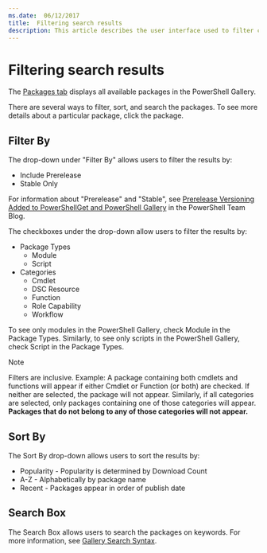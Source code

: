 ```yaml
---
ms.date:  06/12/2017
title:  Filtering search results
description: This article describes the user interface used to filter content in the PowerShell Gallery.
---
```

# Filtering search results

The [Packages tab](https://www.powershellgallery.com/packages) displays all available packages in
the PowerShell Gallery.

There are several ways to filter, sort, and search the packages. To see more details about a
particular package, click the package.

## Filter By

The drop-down under "Filter By" allows users to filter the results by:

- Include Prerelease
- Stable Only

For information about "Prerelease" and "Stable", see
[Prerelease Versioning Added to PowerShellGet and PowerShell Gallery](https://devblogs.microsoft.com/powershell/prerelease-versioning-added-to-powershellget-and-powershell-gallery/)
in the PowerShell Team Blog.

The checkboxes under the drop-down allow users to filter the results by:

- Package Types
  - Module
  - Script
- Categories
  - Cmdlet
  - DSC Resource
  - Function
  - Role Capability
  - Workflow

To see only modules in the PowerShell Gallery, check Module in the Package Types. Similarly, to see
only scripts in the PowerShell Gallery, check Script in the Package Types.

> [!NOTE]
> Filters are inclusive. Example: A package containing both cmdlets and functions will appear if
> either Cmdlet or Function (or both) are checked. If neither are selected, the package will not
> appear. Similarly, if all categories are selected, only packages containing one of those
> categories will appear. **Packages that do not belong to any of those categories will not
> appear.**

## Sort By

The Sort By drop-down allows users to sort the results by:

- Popularity - Popularity is determined by Download Count
- A-Z - Alphabetically by package name
- Recent - Packages appear in order of publish date

## Search Box

The Search Box allows users to search the packages on keywords.
For more information, see [Gallery Search Syntax](search-syntax.md).
